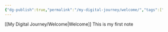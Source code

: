```yaml
---
{"dg-publish":true,"permalink":"/my-digital-journey/welcome/","tags":["gardenEntry"]}
---
```


[[My Digital Journey/Welcome\|Welcome]]
This is my first note
